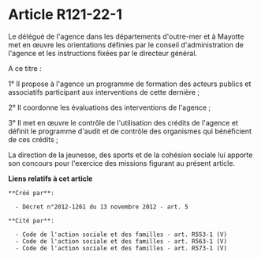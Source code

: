 # Article R121-22-1

Le délégué de l'agence dans les départements d'outre-mer et à Mayotte met en œuvre les orientations définies par le conseil
d'administration de l'agence et les instructions fixées par le directeur général.

A ce titre :

1° Il propose à l'agence un programme de formation des acteurs publics et associatifs participant aux interventions de cette
dernière ;

2° Il coordonne les évaluations des interventions de l'agence ;

3° Il met en œuvre le contrôle de l'utilisation des crédits de l'agence et définit le programme d'audit et de contrôle des
organismes qui bénéficient de ces crédits ;

La direction de la jeunesse, des sports et de la cohésion sociale lui apporte son concours pour l'exercice des missions
figurant au présent article.

**Liens relatifs à cet article**

	**Créé par**:

	  - Décret n°2012-1261 du 13 novembre 2012 - art. 5

	**Cité par**:

	  - Code de l'action sociale et des familles - art. R553-1 (V)
	  - Code de l'action sociale et des familles - art. R563-1 (V)
	  - Code de l'action sociale et des familles - art. R573-1 (V)
